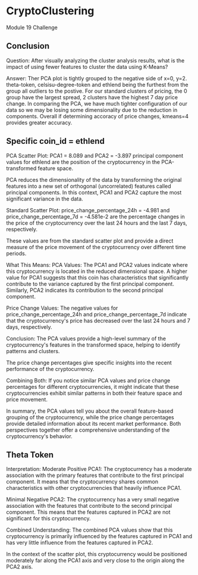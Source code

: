 # CryptoClustering

Module 19 Challenge

## Conclusion

Question: After visually analyzing the cluster analysis results, what is the impact of using fewer features to cluster the data using K-Means?

Answer: Ther PCA plot is tightly grouped to the negative side of x=0, y=2. theta-token, celsisu-degree-token and ethlend being the furthest from the group all outliers to the postive. For our standard clusters of pricing, the 0 group have the largest spread, 2 clusters have the highest 7 day price change. In comparing the PCA, we have much tighter configuration of our data so we may be losing some dimensionality due to the reduction in components. Overall if determining accoracy of price changes, kmeans=4 provides greater accuracy.

## Specific coin_id = ethlend

PCA Scatter Plot:
PCA1 = 8.089 and PCA2 = -3.897 principal component values for ethlend are the position of the cryptocurrency in the PCA-transformed feature space.

PCA reduces the dimensionality of the data by transforming the original features into a new set of orthogonal (uncorrelated) features called principal components. In this context, PCA1 and PCA2 capture the most significant variance in the data.

Standard Scatter Plot:
price_change_percentage_24h = -4.981 and price_change_percentage_7d = -4.581e-2 are the percentage changes in the price of the cryptocurrency over the last 24 hours and the last 7 days, respectively.

These values are from the standard scatter plot and provide a direct measure of the price movement of the cryptocurrency over different time periods.

What This Means:
PCA Values: The PCA1 and PCA2 values indicate where this cryptocurrency is located in the reduced dimensional space. A higher value for PCA1 suggests that this coin has characteristics that significantly contribute to the variance captured by the first principal component. Similarly, PCA2 indicates its contribution to the second principal component.

Price Change Values: The negative values for price_change_percentage_24h and price_change_percentage_7d indicate that the cryptocurrency's price has decreased over the last 24 hours and 7 days, respectively.

Conclusion:
The PCA values provide a high-level summary of the cryptocurrency's features in the transformed space, helping to identify patterns and clusters.

The price change percentages give specific insights into the recent performance of the cryptocurrency.

Combining Both: If you notice similar PCA values and price change percentages for different cryptocurrencies, it might indicate that these cryptocurrencies exhibit similar patterns in both their feature space and price movement.

In summary, the PCA values tell you about the overall feature-based grouping of the cryptocurrency, while the price change percentages provide detailed information about its recent market performance. Both perspectives together offer a comprehensive understanding of the cryptocurrency's behavior.

## Theta Token

Interpretation:
Moderate Positive PCA1: The cryptocurrency has a moderate association with the primary features that contribute to the first principal component. It means that the cryptocurrency shares common characteristics with other cryptocurrencies that heavily influence PCA1.

Minimal Negative PCA2: The cryptocurrency has a very small negative association with the features that contribute to the second principal component. This means that the features captured in PCA2 are not significant for this cryptocurrency.

Combined Understanding:
The combined PCA values show that this cryptocurrency is primarily influenced by the features captured in PCA1 and has very little influence from the features captured in PCA2.

In the context of the scatter plot, this cryptocurrency would be positioned moderately far along the PCA1 axis and very close to the origin along the PCA2 axis.
